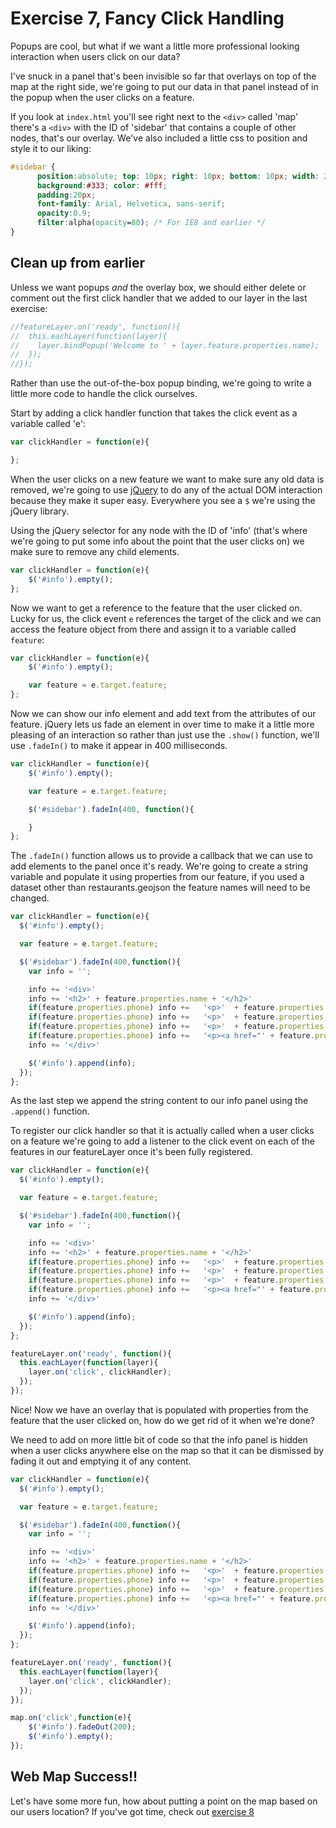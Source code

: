 # Exercise 7, Fancy Click Handling

Popups are cool, but what if we want a little more professional looking interaction when users click on our data?

I've snuck in a panel that's been invisible so far that overlays on top of the map at the right side, we're going to put our data in that panel instead of in the popup when the user clicks on a feature.

If you look at `index.html` you'll see right next to the `<div>` called 'map' there's a `<div>` with the ID of 'sidebar' that contains a couple of other nodes, that's our overlay.  We've also included a little css to position and style it to our liking:

```css
#sidebar {
      position:absolute; top: 10px; right: 10px; bottom: 10px; width: 260px;
      background:#333; color: #fff;
      padding:20px;
      font-family: Arial, Helvetica, sans-serif;
      opacity:0.9;
	  filter:alpha(opacity=80); /* For IE8 and earlier */
}
```
## Clean up from earlier

Unless we want popups _and_ the overlay box, we should either delete or comment out the first click handler that we added to our layer in the last exercise:

```javascript
//featureLayer.on('ready', function(){
//  this.eachLayer(function(layer){
//    layer.bindPopup('Welcome to ' + layer.feature.properties.name);
//  });
//});
```

Rather than use the out-of-the-box popup binding, we're going to write a little more code to handle the click ourselves.

Start by adding a click handler function that takes the click event as a variable called 'e':

```javascript
var clickHandler = function(e){

};
```

When the user clicks on a new feature we want to make sure any old data is removed, we're going to use [jQuery](https://jquery.com/) to do any of the actual DOM interaction because they make it super easy.  Everywhere you see a `$` we're using the jQuery library.

Using the jQuery selector for any node with the ID of 'info' (that's where we're going to put some info about the point that the user clicks on) we make sure to remove any child elements.

```javascript
var clickHandler = function(e){
	$('#info').empty();
};
```

Now we want to get a reference to the feature that the user clicked on.  Lucky for us, the click event `e` references the target of the click and we can access the feature object from there and assign it to a variable called `feature`:

```javascript
var clickHandler = function(e){
	$('#info').empty();

    var feature = e.target.feature;
};
```

Now we can show our info element and add text from the attributes of our feature. jQuery lets us fade an element in over time to make it a little more pleasing of an interaction so rather than just use the `.show()` function, we'll use `.fadeIn()` to make it appear in 400 milliseconds.

```javascript
var clickHandler = function(e){
	$('#info').empty();

    var feature = e.target.feature;

    $('#sidebar').fadeIn(400, function(){

    }
};
```

The `.fadeIn()` function allows us to provide a callback that we can use to add elements to the panel once it's ready.  We're going to create a string variable and populate it using properties from our feature, if you used a dataset other than restaurants.geojson the feature names will need to be changed.

```javascript
var clickHandler = function(e){
  $('#info').empty();

  var feature = e.target.feature;

  $('#sidebar').fadeIn(400,function(){
    var info = '';

    info += '<div>'
    info += '<h2>' + feature.properties.name + '</h2>'
    if(feature.properties.phone) info +=   '<p>'  + feature.properties.cuisine + '</p>'
    if(feature.properties.phone) info +=   '<p>'  + feature.properties.phone + '</p>'
    if(feature.properties.phone) info +=   '<p>'  + feature.properties.website + '</p>'
    if(feature.properties.phone) info +=   '<p><a href="' + feature.properties.website + '">'  + feature.properties.website + '</a></p>'
    info += '</div>'

    $('#info').append(info);
  });
};
```

As the last step we append the string content to our info panel using the `.append()` function.

To register our click handler so that it is actually called when a user clicks on a feature we're going to add a listener to the click event on each of the features in our featureLayer once it's been fully registered.

```javascript
var clickHandler = function(e){
  $('#info').empty();

  var feature = e.target.feature;

  $('#sidebar').fadeIn(400,function(){
    var info = '';

    info += '<div>'
    info += '<h2>' + feature.properties.name + '</h2>'
    if(feature.properties.phone) info +=   '<p>'  + feature.properties.cuisine + '</p>'
    if(feature.properties.phone) info +=   '<p>'  + feature.properties.phone + '</p>'
    if(feature.properties.phone) info +=   '<p>'  + feature.properties.website + '</p>'
    if(feature.properties.phone) info +=   '<p><a href="' + feature.properties.website + '">'  + feature.properties.website + '</a></p>'
    info += '</div>'

    $('#info').append(info);
  });
};

featureLayer.on('ready', function(){
  this.eachLayer(function(layer){
    layer.on('click', clickHandler);
  });
});
```

Nice!  Now we have an overlay that is populated with properties from the feature that the user clicked on, how do we get rid of it when we're done?

We need to add on more little bit of code so that the info panel is hidden when a user clicks anywhere else on the map so that it can be dismissed by fading it out and emptying it of any content.

```javascript
var clickHandler = function(e){
  $('#info').empty();

  var feature = e.target.feature;

  $('#sidebar').fadeIn(400,function(){
    var info = '';

    info += '<div>'
    info += '<h2>' + feature.properties.name + '</h2>'
    if(feature.properties.phone) info +=   '<p>'  + feature.properties.cuisine + '</p>'
    if(feature.properties.phone) info +=   '<p>'  + feature.properties.phone + '</p>'
    if(feature.properties.phone) info +=   '<p>'  + feature.properties.website + '</p>'
    if(feature.properties.phone) info +=   '<p><a href="' + feature.properties.website + '">'  + feature.properties.website + '</a></p>'
    info += '</div>'

    $('#info').append(info);
  });
};

featureLayer.on('ready', function(){
  this.eachLayer(function(layer){
    layer.on('click', clickHandler);
  });
});

map.on('click',function(e){
	$('#info').fadeOut(200);
    $('#info').empty();
});
```

## Web Map Success!!

Let's have some more fun, how about putting a point on the map based on our users location?  If you've got time, check out [exercise 8](/exercise8_bonus_locate_me.md)
